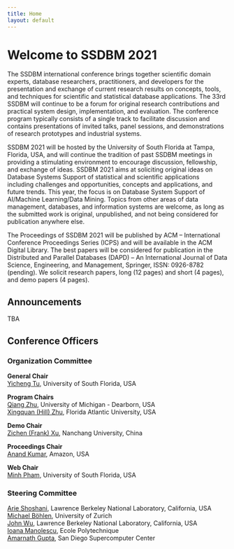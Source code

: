 ```yaml
---
title: Home
layout: default
---
```


# Welcome to SSDBM 2021

<!-- **SSDBM 2021 will be an online event** with no physical meeting taking place. -->


The SSDBM international conference brings together scientific domain experts, database researchers, practitioners, and developers for the presentation and exchange of current research results on concepts, tools, and techniques for scientific and statistical database applications. The 33rd SSDBM will continue to be a forum for original research contributions and practical system design, implementation, and evaluation. The conference program typically consists of a single track to facilitate discussion and contains presentations of invited talks, panel sessions, and demonstrations of research prototypes and industrial systems.

SSDBM 2021 will be hosted by the University of South Florida at Tampa, Florida, USA, and will continue the tradition of past SSDBM meetings in providing a stimulating environment to encourage discussion, fellowship, and exchange of ideas. SSDBM 2021 aims at soliciting original ideas on Database Systems Support of statistical and scientific applications including challenges and opportunities, concepts and applications, and future trends. This year, the focus is on Database System Support of AI/Machine Learning/Data Mining. Topics from other areas of data management, databases, and information systems are welcome, as long as the submitted work is original, unpublished, and not being considered for publication anywhere else.

The Proceedings of SSDBM 2021 will be published by ACM – International Conference Proceedings Series (ICPS) and will be available in the ACM Digital Library. The best papers will be considered for publication in the Distributed and Parallel Databases (DAPD) – An International Journal of Data Science, Engineering, and Management, Springer, ISSN: 0926-8782 (pending). We solicit research papers, long (12 pages) and short (4 pages), and demo papers (4 pages).



## Announcements
<p>TBA</p>

## Conference Officers

### Organization Committee
**General Chair**  
[Yicheng Tu](https://www.usf.edu/engineering/cse/people/tu-yicheng.aspx), University of South Florida, USA  

**Program Chairs**  
[Qiang Zhu](https://umdearborn.edu/users/qzhu), University of Michigan - Dearborn, USA   
[Xingquan (Hill) Zhu](http://www.cse.fau.edu/~xqzhu/index.html), Florida Atlantic University, USA

**Demo Chair**  
[Zichen (Frank) Xu](https://good.ncu.edu.cn/~xuz), Nanchang University, China

**Proceedings Chair**  
[Anand Kumar](https://www.linkedin.com/in/anundkumar), Amazon, USA

**Web Chair**  
[Minh Pham](https://minhhpham.github.io/), University of South Florida, USA

### Steering Committee
[Arie Shoshani](https://sdm.lbl.gov/~arie/), Lawrence Berkeley National Laboratory, California, USA <br>
[Michael Böhlen](https://www.ifi.uzh.ch/en/dbtg/Staff/Boehlen/.html), University of Zurich <br>
[John Wu](https://crd.lbl.gov/departments/data-science-and-technology/sdm/staff/wu/), Lawrence Berkeley National Laboratory, California, USA <br>
[Ioana Manolescu](https://pages.saclay.inria.fr/ioana.manolescu/), Ecole Polytechnique <br>
[Amarnath Gupta](https://www.sdsc.edu/~gupta/), San Diego Supercomputer Center <br>
